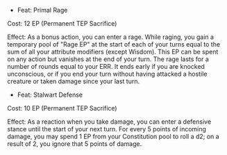 - Feat: Primal Rage

Cost: 12 EP (Permanent TEP Sacrifice)

Effect: As a bonus action, you can enter a rage. While raging, you gain a temporary pool of "Rage EP" at the start of each of your turns equal to the sum of all your attribute modifiers (except Wisdom). This EP can be spent on any action but vanishes at the end of your turn. The rage lasts for a number of rounds equal to your ERR. It ends early if you are knocked unconscious, or if you end your turn without having attacked a hostile creature or taken damage since your last turn.

- Feat: Stalwart Defense

Cost: 10 EP (Permanent TEP Sacrifice)

Effect: As a reaction when you take damage, you can enter a defensive stance until the start of your next turn. For every 5 points of incoming damage, you may spend 1 EP from your Constitution pool to roll a d2; on a result of 2, you ignore that 5 points of damage.